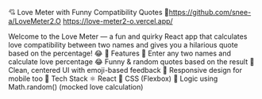💘 Love Meter with Funny Compatibility Quotes 💬https://github.com/snee-a/LoveMeter2.O
https://love-meter2-o.vercel.app/

Welcome to the Love Meter — a fun and quirky React app that calculates love compatibility between two names and gives you a hilarious quote based on the percentage! 😂
🚀 Features
💖 Enter any two names and calculate love percentage
😂 Funny & random quotes based on the result
🎨 Clean, centered UI with emoji-based feedback
📱 Responsive design for mobile too
🔧 Tech Stack
⚛️ React
🎨 CSS (Flexbox)
🧠 Logic using Math.random() (mocked love calculation)

